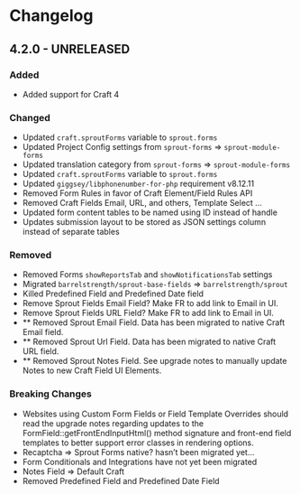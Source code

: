 # Changelog

## 4.2.0 - UNRELEASED

### Added

- Added support for Craft 4

### Changed

- Updated `craft.sproutForms` variable to `sprout.forms`
- Updated Project Config settings from `sprout-forms` => `sprout-module-forms`
- Updated translation category from `sprout-forms` => `sprout-module-forms`
- Updated `craft.sproutForms` variable to `sprout.forms`
- Updated `giggsey/libphonenumber-for-php` requirement v8.12.11
- Removed Form Rules in favor of Craft Element/Field Rules API
- Removed Craft Fields Email, URL, and others, Template Select …
- Updated form content tables to be named using ID instead of handle
- Updates submission layout to be stored as JSON settings column instead of separate tables

### Removed

- Removed Forms `showReportsTab` and `showNotificationsTab` settings
- Migrated `barrelstrength/sprout-base-fields` => `barrelstrength/sprout`
- Killed Predefined Field and Predefined Date field
- Remove Sprout Fields Email Field? Make FR to add link to Email in UI.
- Remove Sprout Fields URL Field? Make FR to add link to Email in UI.
- ** Removed Sprout Email Field. Data has been migrated to native Craft Email
  field.
- ** Removed Sprout Url Field. Data has been migrated to native Craft URL field.
- ** Removed Sprout Notes Field. See upgrade notes to manually update Notes to
  new Craft Field UI Elements.

### Breaking Changes

- Websites using Custom Form Fields or Field Template Overrides should read the
  upgrade notes regarding updates to the FormField::getFrontEndInputHtml()
  method signature and front-end field templates to better support error classes
  in rendering options.
- Recaptcha ⇒ Sprout Forms native? hasn’t been migrated yet…
- Form Conditionals and Integrations have not yet been migrated
- Notes Field ⇒ Default Craft
- Removed Predefined Field and Predefined Date Field


